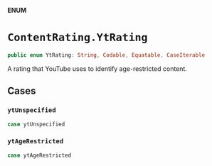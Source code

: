 **ENUM**

# `ContentRating.YtRating`

```swift
public enum YtRating: String, Codable, Equatable, CaseIterable
```

A rating that YouTube uses to identify age-restricted content.

## Cases
### `ytUnspecified`

```swift
case ytUnspecified
```

### `ytAgeRestricted`

```swift
case ytAgeRestricted
```
